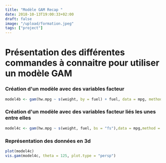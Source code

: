```yaml
---
title: "Modèle GAM Recap "
date: 2018-10-13T19:00:33+02:00
draft: false
image: "/upload/formation.jpeg"
tags: ["project"]
---
```



# Présentation des différentes commandes à connaitre pour utiliser un modèle GAM

### Création d'un modèle avec des variables facteur
```r
model4b <- gam(hw.mpg ~ s(weight, by = fuel) + fuel, data = mpg, method = "REML")
```

### Création d'un modèle avec des variables facteur liés les unes entre elles
```r
model4c <- gam(hw.mpg ~ s(weight, fuel, bs = "fs"),data = mpg,method = "REML")
```

### Représentation des données en 3d
```r
plot(model4c)
vis.gam(model4c, theta = 125, plot.type = "persp")
```
